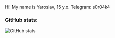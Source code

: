 Hi! My name is Yaroslav, 15 y.o. Telegram: s0r04k4
### GitHub stats:
![GitHub stats](https://github-readme-stats.vercel.app/api?username=Yarous&show_icons=true&hide=prs,issues,contribs&theme=dark)
